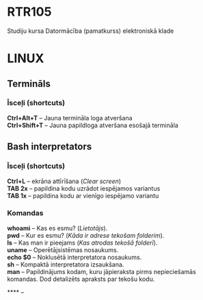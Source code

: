 # RTR105
Studiju kursa Datormācība (pamatkurss) elektroniskā klade  

# LINUX
## Termināls
### Īsceļi (shortcuts)
**Ctrl+Alt+T** – Jauna termināla loga atveršana  
**Ctrl+Shift+T** – Jauna papildloga atveršana esošajā termināla  

## Bash interpretators
### Īsceļi (shortcuts)
**Ctrl+L** – ekrāna attīrīšana (*Clear screen*)  
**TAB 2x** – papildina kodu uzrādot iespējamos variantus  
**TAB 1x** – papildina kodu ar vienīgo iespējamo variantu
### Komandas
**whoami** – Kas es esmu? (*Lietotājs*).  
**pwd** – Kur es esmu? (*Kāda ir adrese tekošam folderim*).  
**ls** – Kas man ir pieejams (*Kas atrodas tekošā folderī*).  
**uname** – Operētājsistēmas nosaukums.  
**echo $0** – Noklusētā interpretatora nosaukums.  
**sh** – Kompaktā interpretatora izsaukšana.  
**man** – Papildinājums kodam, kuru jāpieraksta pirms nepieciešamās komandas. Dod detalizēts apraksts par tekošu kodu.



**** – 
